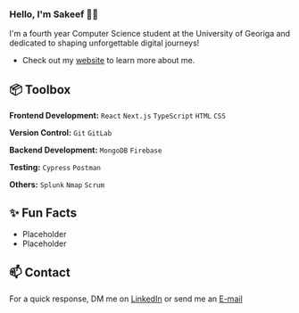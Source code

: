### Hello, I'm Sakeef 👋🏽 

I'm a fourth year Computer Science student at the University of Georiga and dedicated to shaping unforgettable digital journeys!

- Check out my [website](https:www.google.com) to learn more about me.

## 📦 Toolbox

**Frontend Development:** `React` `Next.js` `TypeScript` `HTML` `CSS`
 
**Version Control:** `Git` `GitLab`

**Backend Development:** `MongoDB` `Firebase`

**Testing:** `Cypress` `Postman`

**Others:** `Splunk` `Nmap` `Scrum`
 
## ✨ Fun Facts 

- Placeholder
- Placeholder

## 📫 Contact

 For a quick response, DM me on [LinkedIn](https://www.linkedin.com/in/sakeef-hassan/) or send me an [E-mail](mailto:sakeefhassan1@gmail.com)
 

